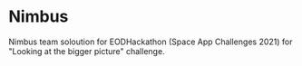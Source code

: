 # Nimbus
Nimbus team soloution for EODHackathon (Space App Challenges 2021) for "Looking at the bigger picture" challenge.

